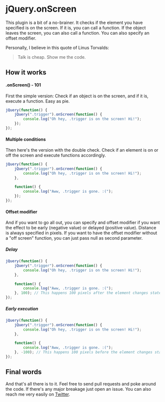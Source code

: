 # jQuery.onScreen

This plugin is a bit of a no-brainer. It checks if the element you have specified is on the screen. If it is, you can call a function. If the object leaves the screen, you can also call a function. You can also specify an offset modifier.

Personally, I believe in this quote of Linus Torvalds:
> Talk is cheap. Show me the code.

## How it works

#### .onScreen() - 101
First the simple version: Check if an object is on the screen, and if it is, execute a function. Easy as pie.
```js
jQuery(function() {
    jQuery(".trigger").onScreen(function() {
        console.log("Oh hey, .trigger is on the screen! Hi!");
    });
});
```

#### Multiple conditions
Then here's the version with the double check. Check if an element is on or off the screen and execute functions accordingly.
```js
jQuery(function() {
    jQuery(".trigger").onScreen(function() {
        console.log("Oh hey, .trigger is on the screen! Hi!");
    },
    
    function() {
        console.log("Aww, .trigger is gone. :(");
    });
});
```

#### Offset modifier
And if you want to go all out, you can specify and offset modifier if you want the effect to be early (negative value) or delayed (positive value). Distance is always specified in pixels.
If you want to have the offset modifier without a "off screen" function, you can just pass null as second parameter.

##### Delay
```js
jQuery(function() {
    jQuery(".trigger").onScreen(function() {
        console.log("Oh hey, .trigger is on the screen! Hi!");
    },
    
    function() {
        console.log("Aww, .trigger is gone. :(");
    }, 100); // This happens 100 pixels after the element changes state.
});
```

##### Early execution
```js
jQuery(function() {
    jQuery(".trigger").onScreen(function() {
        console.log("Oh hey, .trigger is on the screen! Hi!");
    },
    
    function() {
        console.log("Aww, .trigger is gone. :(");
    }, -100); // This happens 100 pixels before the element changes state.
});
```

## Final words
And that's all there is to it. Feel free to send pull requests and poke around the code. If there's any major breakage just open an issue. You can also reach me very easily on [Twitter](http://twitter.com/F0lis).